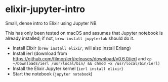# elixir-jupyter-intro
Small, dense intro to Elixir using Jupyter NB

This has only been tested on macOS and assumes that Jupyter notebook is already installed; if not, `brew install jupyterlab` should do it.

- Install Elixir (`brew install elixir`, will also install Erlang)
- Install ierl (download from https://github.com/filmor/ierl/releases/download/v0.6.0/ierl and `cp ~/Downloads/ierl /usr/local/bin/ && chmod +x /usr/local/bin/ierl)`
- Install the Elixir Jupyter kernel (`ierl install elixir`)
- Start the notebook (`jupyter notebook`)
